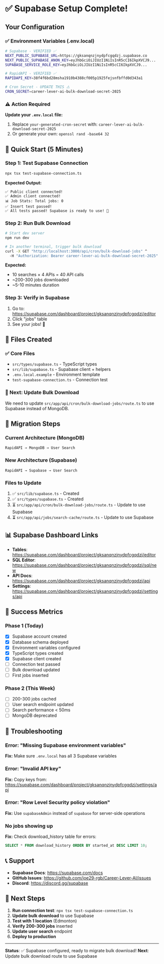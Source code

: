 # ✅ Supabase Setup Complete!

## Your Configuration

### ✅ Environment Variables (.env.local)
```bash
# Supabase - VERIFIED ✅
NEXT_PUBLIC_SUPABASE_URL=https://gksanqnzjnydpfcgqdzj.supabase.co
NEXT_PUBLIC_SUPABASE_ANON_KEY=eyJhbGciOiJIUzI1NiIsInR5cCI6IkpXVCJ9...
SUPABASE_SERVICE_ROLE_KEY=eyJhbGciOiJIUzI1NiIsInR5cCI6IkpXVCJ9...

# RapidAPI - VERIFIED ✅
RAPIDAPI_KEY=38f4f6bd28msha1910b4388cf005p1925fejsnfbffd0d343a1

# Cron Secret - UPDATE THIS ⚠️
CRON_SECRET=career-lever-ai-bulk-download-secret-2025
```

### ⚠️ Action Required
**Update your `.env.local` file:**
1. Replace `your-generated-cron-secret` with: `career-lever-ai-bulk-download-secret-2025`
2. Or generate your own: `openssl rand -base64 32`

## 🚀 Quick Start (5 Minutes)

### Step 1: Test Supabase Connection
```bash
npx tsx test-supabase-connection.ts
```

**Expected Output:**
```
✅ Public client connected!
✅ Admin client connected!
📊 Job Stats: Total jobs: 0
✅ Insert test passed!
✅ All tests passed! Supabase is ready to use! 🎉
```

### Step 2: Run Bulk Download
```bash
# Start dev server
npm run dev

# In another terminal, trigger bulk download
curl -X GET "http://localhost:3000/api/cron/bulk-download-jobs" ^
  -H "Authorization: Bearer career-lever-ai-bulk-download-secret-2025"
```

**Expected:**
- 10 searches × 4 APIs = 40 API calls
- ~200-300 jobs downloaded
- ~5-10 minutes duration

### Step 3: Verify in Supabase
1. Go to: https://supabase.com/dashboard/project/gksanqnzjnydpfcgqdzj/editor
2. Click "jobs" table
3. See your jobs! 🎉

## 📁 Files Created

### ✅ Core Files
- `src/types/supabase.ts` - TypeScript types
- `src/lib/supabase.ts` - Supabase client + helpers
- `.env.local.example` - Environment template
- `test-supabase-connection.ts` - Connection test

### 📝 Next: Update Bulk Download
We need to update `src/app/api/cron/bulk-download-jobs/route.ts` to use Supabase instead of MongoDB.

## 🔄 Migration Steps

### Current Architecture (MongoDB)
```
RapidAPI → MongoDB → User Search
```

### New Architecture (Supabase)
```
RapidAPI → Supabase → User Search
```

### Files to Update
1. ✅ `src/lib/supabase.ts` - Created
2. ✅ `src/types/supabase.ts` - Created
3. ⏳ `src/app/api/cron/bulk-download-jobs/route.ts` - Update to use Supabase
4. ⏳ `src/app/api/jobs/search-cache/route.ts` - Update to use Supabase

## 📊 Supabase Dashboard Links

- **Tables**: https://supabase.com/dashboard/project/gksanqnzjnydpfcgqdzj/editor
- **SQL Editor**: https://supabase.com/dashboard/project/gksanqnzjnydpfcgqdzj/sql/new
- **API Docs**: https://supabase.com/dashboard/project/gksanqnzjnydpfcgqdzj/api
- **Settings**: https://supabase.com/dashboard/project/gksanqnzjnydpfcgqdzj/settings/api

## 🎯 Success Metrics

### Phase 1 (Today)
- [x] Supabase account created
- [x] Database schema deployed
- [x] Environment variables configured
- [x] TypeScript types created
- [x] Supabase client created
- [ ] Connection test passed
- [ ] Bulk download updated
- [ ] First jobs inserted

### Phase 2 (This Week)
- [ ] 200-300 jobs cached
- [ ] User search endpoint updated
- [ ] Search performance < 50ms
- [ ] MongoDB deprecated

## 🐛 Troubleshooting

### Error: "Missing Supabase environment variables"
**Fix:** Make sure `.env.local` has all 3 Supabase variables

### Error: "Invalid API key"
**Fix:** Copy keys from: https://supabase.com/dashboard/project/gksanqnzjnydpfcgqdzj/settings/api

### Error: "Row Level Security policy violation"
**Fix:** Use `supabaseAdmin` instead of `supabase` for server-side operations

### No jobs showing up
**Fix:** Check download_history table for errors:
```sql
SELECT * FROM download_history ORDER BY started_at DESC LIMIT 10;
```

## 📞 Support

- **Supabase Docs**: https://supabase.com/docs
- **GitHub Issues**: https://github.com/joe29-rgb/Career-Lever-AI/issues
- **Discord**: https://discord.gg/supabase

## 🎉 Next Steps

1. **Run connection test**: `npx tsx test-supabase-connection.ts`
2. **Update bulk download** to use Supabase
3. **Test with 1 location** (Edmonton)
4. **Verify 200-300 jobs** inserted
5. **Update user search** endpoint
6. **Deploy to production**

---

**Status**: ✅ Supabase configured, ready to migrate bulk download!
**Next**: Update bulk download route to use Supabase

